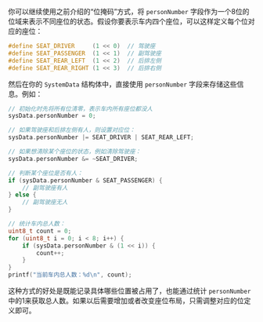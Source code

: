 你可以继续使用之前介绍的“位掩码”方式，将 `personNumber` 字段作为一个8位的位域来表示不同座位的状态。假设你要表示车内四个座位，可以这样定义每个位对应的座位：

```c
#define SEAT_DRIVER     (1 << 0)  // 驾驶座
#define SEAT_PASSENGER  (1 << 1)  // 副驾驶座
#define SEAT_REAR_LEFT  (1 << 2)  // 后排左侧
#define SEAT_REAR_RIGHT (1 << 3)  // 后排右侧
```

然后在你的 `SystemData` 结构体中，直接使用 `personNumber` 字段来存储这些信息。例如：

```c
// 初始化时先将所有位清零，表示车内所有座位都没人
sysData.personNumber = 0;

// 如果驾驶座和后排左侧有人，则设置对应位：
sysData.personNumber |= SEAT_DRIVER | SEAT_REAR_LEFT;

// 如果想清除某个座位的状态，例如清除驾驶座：
sysData.personNumber &= ~SEAT_DRIVER;

// 判断某个座位是否有人：
if (sysData.personNumber & SEAT_PASSENGER) {
    // 副驾驶座有人
} else {
    // 副驾驶座无人
}

// 统计车内总人数：
uint8_t count = 0;
for (uint8_t i = 0; i < 8; i++) {
    if (sysData.personNumber & (1 << i)) {
        count++;
    }
}
printf("当前车内总人数：%d\n", count);
```

这种方式的好处是既能记录具体哪些位置被占用了，也能通过统计 `personNumber` 中的1来获取总人数。如果以后需要增加或者改变座位布局，只需调整对应的位定义即可。